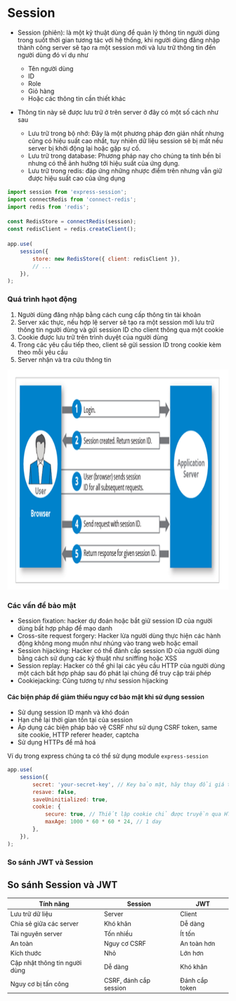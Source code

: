 # Session

- Session (phiên): là một kỹ thuật dùng để quản lý thông tin người dùng trong suốt thời gian tương tác với hệ thống, khi người dùng đăng nhập thành công server sẽ tạo ra một session mới và lưu trữ thông tin đến người dùng đó ví dụ như

  - Tên người dùng
  - ID
  - Role
  - Giỏ hàng
  - Hoặc các thông tin cần thiết khác

- Thông tin này sẽ được lưu trữ ở trên server ở đây có một số cách như sau
  - Lưu trữ trong bộ nhớ: Đây là một phương pháp đơn giản nhất nhưng cũng có hiệu suất cao nhất, tuy nhiên dữ liệu session sẽ bị mất nếu server bị khởi động lại hoặc gặp sự cố.
  - Lưu trữ trong database: Phương pháp nay cho chúng ta tính bền bỉ nhưng có thể ảnh hưởng tới hiệu suất của ứng dụng.
  - Lưu trữ trong redis: đáp ứng những nhược điểm trên nhưng vẫn giữ được hiệu suất cao của ứng dụng

```js
import session from 'express-session';
import connectRedis from 'connect-redis';
import redis from 'redis';

const RedisStore = connectRedis(session);
const redisClient = redis.createClient();

app.use(
	session({
		store: new RedisStore({ client: redisClient }),
		// ...
	}),
);
```

### Quá trình hạot động

1. Người dùng đăng nhập bằng cách cung cấp thông tin tài khoản
2. Server xác thực, nếu hợp lệ server sẽ tạo ra một session mới lưu trữ thông tin người dùng và gửi session ID cho client thông qua một cookie
3. Cookie được lưu trữ trên trình duyệt của người dùng
4. Trong các yêu cầu tiếp theo, client sẽ gửi session ID trong cookie kèm theo mỗi yêu cầu
5. Server nhận và tra cứu thông tin

<img src="./assets/session.png" alt="MarineGEO circle logo" style="height: 500px;"/>

### Các vấn đề bảo mật

- Session fixation: hacker dự đoán hoặc bắt giữ session ID của người dùng bất hợp pháp để mạo danh
- Cross-site request forgery: Hacker lừa người dùng thực hiện các hành động không mong muốn như nhúng vào trang web hoặc email
- Session hijacking: Hacker có thể đánh cắp session ID của người dùng bằng cách sử dụng các kỹ thuật như sniffing hoặc XSS
- Session replay: Hacker có thể ghi lại các yêu cầu HTTP của người dùng một cách bất hợp pháp sau đó phát lại chúng để truy cập trái phép
- Cookiejacking: Cũng tương tự như session hijacking

#### Các biện pháp để giảm thiểu nguy cơ bảo mật khi sử dụng session

- Sử dụng session ID mạnh và khó đoán
- Hạn chế lại thời gian tồn tại của session
- Áp dụng các biện pháp bảo vệ CSRF như sử dụng CSRF token, same site cookie, HTTP referer header, captcha
- Sử dụng HTTPs để mã hoá

Ví dụ trong express chúng ta có thể sử dụng module `express-session`

```js
app.use(
	session({
		secret: 'your-secret-key', // Key bảo mật, hãy thay đổi giá trị này cần được bảo mật vào có độ khó cao
		resave: false,
		saveUninitialized: true,
		cookie: {
			secure: true, // Thiết lập cookie chỉ được truyền qua HTTPS
			maxAge: 1000 * 60 * 60 * 24, // 1 day
		},
	}),
);
```

### So sánh JWT và Session

## So sánh Session và JWT

| Tính năng                     | Session                | JWT            |
| ----------------------------- | ---------------------- | -------------- |
| Lưu trữ dữ liệu               | Server                 | Client         |
| Chia sẻ giữa các server       | Khó khăn               | Dễ dàng        |
| Tài nguyên server             | Tốn nhiều              | Ít tốn         |
| An toàn                       | Nguy cơ CSRF           | An toàn hơn    |
| Kích thước                    | Nhỏ                    | Lớn hơn        |
| Cập nhật thông tin người dùng | Dễ dàng                | Khó khăn       |
| Nguy cơ bị tấn công           | CSRF, đánh cắp session | Đánh cắp token |
